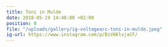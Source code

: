 ```yaml
---
title: Toni in Mulde
date: 2018-05-19 14:48:00 +02:00
position: 0
file: "/uploads/gallery/ig-voltagearc-toni-in-mulde.jpeg"
ig-url: https://www.instagram.com/p/BiV6KlvjaCF/
---
```


